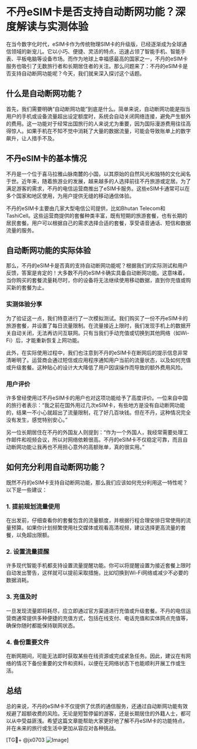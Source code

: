 # 不丹eSIM卡是否支持自动断网功能？深度解读与实测体验

在当今数字化时代，eSIM卡作为传统物理SIM卡的升级版，已经逐渐成为全球通信领域的新宠儿。它以小巧、便捷、灵活的特点，迅速占领了智能手机、智能手表、平板电脑等设备市场。而作为地球上幸福感最高的国家之一，不丹的eSIM卡服务也吸引了无数旅行者和长期居住者的关注。那么问题来了：不丹的eSIM卡是否支持自动断网功能呢？今天，我们就来深入探讨这个话题。

## 什么是自动断网功能？

首先，我们需要明确“自动断网功能”到底是什么。简单来说，自动断网功能是指当用户的手机或设备流量超出设定额度时，系统会自动关闭网络连接，避免产生额外的费用。这一功能对于经常出国旅行的人来说尤为重要，因为国际漫游费用往往高得惊人。如果手机在不知不觉中消耗了大量的数据流量，可能会导致账单上的数字飙升，让人措手不及。

## 不丹eSIM卡的基本情况

不丹是一个位于喜马拉雅山脉南麓的小国，以其原始的自然风光和独特的文化闻名于世。近年来，随着旅游业的发展，越来越多的人选择前往不丹旅游或定居。为了满足游客的需求，不丹的电信运营商推出了eSIM卡服务。这些eSIM卡通常可以在多个国家和地区使用，为用户提供无缝的移动通信体验。

不丹的eSIM卡主要由几家大型电信公司提供，比如Bhutan Telecom和TashiCell。这些运营商提供的套餐种类丰富，既有短期的旅游套餐，也有长期的居民套餐。用户可以根据自己的需求选择合适的套餐，享受语音通话、短信和数据流量的服务。

## 自动断网功能的实际体验

那么，不丹的eSIM卡是否真的支持自动断网功能呢？根据我们的实际测试和用户反馈，答案是肯定的！大多数不丹的eSIM卡确实具备自动断网功能。这意味着，当你购买的套餐流量耗尽时，你的设备将无法继续使用移动数据，直到你充值或购买新的套餐为止。

### 实测体验分享

为了验证这一点，我们特意进行了一次模拟测试。我们购买了一份不丹eSIM卡的旅游套餐，并设置了每日流量限制。在流量接近上限时，我们发现手机上的数据开关自动关闭，无法再访问互联网。只有当我们手动充值或切换到其他网络（如Wi-Fi）后，才能重新恢复上网功能。

此外，在实际使用过程中，我们也注意到不丹的eSIM卡在断网后的提示信息非常清晰明了。运营商会通过短信或应用程序通知用户当前的流量状态，以及如何充值或升级套餐。这种贴心的设计大大降低了用户因误操作而导致的额外费用风险。

### 用户评价

许多曾经使用过不丹eSIM卡的用户也对这项功能给予了高度评价。一位来自中国的旅行者表示：“我之前在国外用过几次eSIM卡，有些地方是没有自动断网功能的，结果一不小心就超出了流量限制，花了好几百块钱。但在不丹，这种情况完全没有发生，感觉特别安心。”

另一位长期居住在不丹的外国友人则提到：“作为一个外国人，我经常需要处理工作邮件和视频会议，所以对网络依赖很高。不丹的eSIM卡不仅稳定可靠，而且自动断网功能让我再也不用担心意外的高额账单，真的很实用。”

## 如何充分利用自动断网功能？

既然不丹的eSIM卡支持自动断网功能，那么我们应该如何充分利用这一特性呢？以下是一些建议：

### 1. 提前规划流量使用
在出发前，仔细查看你的套餐包含的流量额度，并根据行程合理安排日常使用的流量预算。如果你计划频繁使用社交媒体或观看高清视频，建议选择更高流量的套餐，以免超出限额。

### 2. 设置流量提醒
许多现代智能手机都支持设置流量提醒功能。你可以将提醒设置为接近套餐上限时自动发出警告，这样就可以提前采取措施，比如切换到Wi-Fi网络或减少不必要的数据消耗。

### 3. 充值及时
一旦发现流量即将耗尽，应立即通过官方渠道进行充值或升级套餐。不丹的电信运营商通常提供多种便捷的充值方式，包括在线支付、电话充值和实体网点充值等，确保你随时都能保持联网状态。

### 4. 备份重要文件
在断网期间，可能无法即时获取某些在线资源或完成紧急任务。因此，建议在有网络的情况下备份重要的文件和资料，以便在无网络状态下也能顺利开展工作或生活。

## 总结

总的来说，不丹的eSIM卡不仅提供了优质的通信服务，还通过自动断网功能有效规避了超额收费的风险。无论是短暂停留的游客，还是长期居住的外籍人士，都可以从中受益匪浅。希望这篇文章能帮助大家更好地了解不丹eSIM卡的功能特点，并在未来的旅行或生活中更加从容应对各种挑战。

[TG💪+ @jx0703 ![Image](https://github.com/user-attachments/assets/dbca1d08-cadb-493c-b0ec-ad6f7a83f270)]
